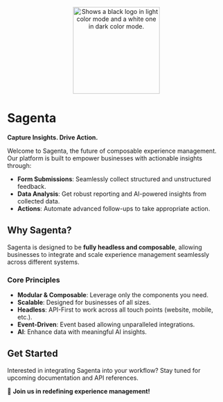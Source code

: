 <p align="center">
    <picture>
        <source media="(prefers-color-scheme: dark)" srcset="https://raw.githubusercontent.com/sagenta-com/.github/main/profile/Sagenta_Mark_Transparent_White.svg">
        <source media="(prefers-color-scheme: light)" srcset="https://raw.githubusercontent.com/sagenta-com/.github/main/profile/Sagenta_Mark_Transparent.svg">
        <img alt="Shows a black logo in light color mode and a white one in dark color mode." src="https://user-images.githubusercontent.com/25423296/163456779-a8556205-d0a5-45e2-ac17-42d089e3c3f8.png" alt="Sagenta Logo" width="200">
    </picture>
</p>

# Sagenta

**Capture Insights. Drive Action.**

Welcome to Sagenta, the future of composable experience management. Our platform is built to empower businesses with actionable insights through:

- **Form Submissions**: Seamlessly collect structured and unstructured feedback.
- **Data Analysis**: Get robust reporting and AI-powered insights from collected data.
- **Actions**: Automate advanced follow-ups to take appropriate action.

## Why Sagenta?
Sagenta is designed to be **fully headless and composable**, allowing businesses to integrate and scale experience management seamlessly across different systems.

### Core Principles
- **Modular & Composable**: Leverage only the components you need.
- **Scalable**: Designed for businesses of all sizes.
- **Headless**: API-First to work across all touch points (website, mobile, etc.).
- **Event-Driven**: Event based allowing unparalleled integrations.
- **AI**: Enhance data with meaningful AI insights.

## Get Started
Interested in integrating Sagenta into your workflow? Stay tuned for upcoming documentation and API references.

🚀 **Join us in redefining experience management!**
